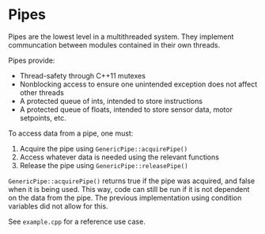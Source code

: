 # Pipes
Pipes are the lowest level in a multithreaded system. They implement communcation between modules contained in their own threads.

Pipes provide:
- Thread-safety through C++11 mutexes
- Nonblocking access to ensure one unintended exception does not affect other threads 
- A protected queue of ints, intended to store instructions
- A protected queue of floats, intended to store sensor data, motor setpoints, etc.

To access data from a pipe, one must: 
1. Acquire the pipe using  `GenericPipe::acquirePipe()`
2. Access whatever data is needed using the relevant functions
3. Release the pipe using `GenericPipe::releasePipe()`

`GenericPipe::acquirePipe()` returns true if the pipe was acquired, and false when it is being used. This way, code can still be run if it is not dependent on the data from the pipe. The previous implementation using condition variables did not allow for this.

See `example.cpp` for a reference use case.
